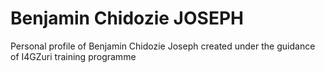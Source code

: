 # Benjamin Chidozie JOSEPH
Personal profile of Benjamin Chidozie Joseph created under the guidance of I4GZuri training programme
